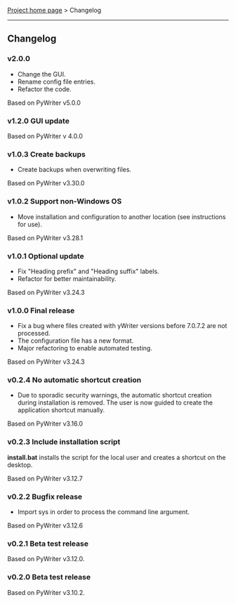 [Project home page](index) > Changelog

------------------------------------------------------------------------

## Changelog

### v2.0.0

- Change the GUI.
- Rename config file entries.
- Refactor the code.

Based on PyWriter v5.0.0

### v1.2.0 GUI update

Based on PyWriter v 4.0.0

### v1.0.3 Create backups

- Create backups when overwriting files.

Based on PyWriter v3.30.0

### v1.0.2 Support non-Windows OS

- Move installation and configuration to another location (see instructions for use).

Based on PyWriter v3.28.1

### v1.0.1 Optional update

- Fix "Heading prefix" and "Heading suffix" labels.
- Refactor for better maintainability.

Based on PyWriter v3.24.3

### v1.0.0 Final release

- Fix a bug where files created with yWriter versions before 7.0.7.2 are not processed.
- The configuration file has a new format.
- Major refactoring to enable automated testing.

Based on PyWriter v3.24.3

### v0.2.4 No automatic shortcut creation

- Due to sporadic security warnings, the automatic shortcut creation during installation is removed. The user is now guided to create the application shortcut manually.  

Based on PyWriter v3.16.0

### v0.2.3 Include installation script

**install.bat** installs the script for the local user and creates a 
shortcut on the desktop.

Based on PyWriter v3.12.7

### v0.2.2 Bugfix release

- Import sys in order to process the command line argument.

Based on PyWriter v3.12.6

### v0.2.1 Beta test release 

Based on PyWriter v3.12.0.

### v0.2.0 Beta test release 

Based on PyWriter v3.10.2.

